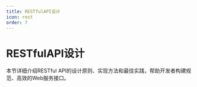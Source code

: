 ```yaml
---
title: RESTfulAPI设计
icon: rest
order: 7
---
```


# RESTfulAPI设计

本节详细介绍RESTful API的设计原则、实现方法和最佳实践，帮助开发者构建规范、高效的Web服务接口。
